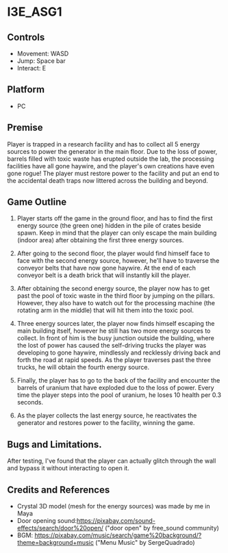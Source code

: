 # I3E_ASG1
## Controls
- Movement: WASD
- Jump: Space bar
- Interact: E

## Platform
- PC

## Premise
Player is trapped in a research facility and has to collect all 5 energy sources to power the generator in the main floor. Due to the loss of power, barrels filled with toxic waste has erupted outside the lab, the processing facilities have all gone haywire, and the player's own creations have even gone rogue! The player must restore power to the facility and put an end to the accidental death traps now littered across the building and beyond.

## Game Outline

1. Player starts off the game in the ground floor, and has to find the first energy source (the green one) hidden in the pile of crates beside spawn. Keep in mind that the player can only escape the main building (indoor area) after obtaining the first three energy sources.

2. After going to the second floor, the player would find himself face to face with the second energy source, however, he'll have to traverse the conveyor belts that have now gone haywire. At the end of each conveyor belt is a death brick that will instantly kill the player. 

3. After obtaining the second energy source, the player now has to get past the pool of toxic waste in the third floor by jumping on the pillars. However, they also have to watch out for the processing machine (the rotating arm in the middle) that will hit them into the toxic pool.

4. Three energy sources later, the player now finds himself escaping the main building itself, however he still has two more energy sources to collect. In front of him is the busy junction outside the building, where the lost of power has caused the self-driving trucks the player was developing to gone haywire, mindlessly and recklessly driving back and forth the road at rapid speeds. As the player traverses past the three trucks, he will obtain the fourth energy source.

5. Finally, the player has to go to the back of the facility and encounter the barrels of uranium that have exploded due to the loss of power. Every time the player steps into the pool of uranium, he loses 10 health per 0.3 seconds.

6. As the player collects the last energy source, he reactivates the generator and restores power to the facility, winning the game.

## Bugs and Limitations.
After testing, I've found that the player can actually glitch through the wall and bypass it without interacting to open it.

## Credits and References

- Crystal 3D model (mesh for the energy sources) was made by me in Maya 
- Door opening sound:https://pixabay.com/sound-effects/search/door%20open/ ("door open" by free_sound community)
- BGM: https://pixabay.com/music/search/game%20background/?theme=background+music ("Menu Music" by SergeQuadrado)




